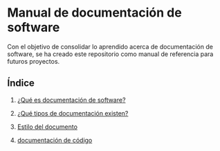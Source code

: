# Manual de documentación de software

Con el objetivo de consolidar lo aprendido acerca de documentación de software, se ha creado este repositorio como manual de referencia para futuros proyectos.

## Índice

1. [¿Qué es documentación de software?](docs/definición.md)

2. [¿Qué tipos de documentación existen?](docs/tipos.md)

3. [Estilo del documento](docs/estilo.md)

4. [documentación de código](docs/código.md)
